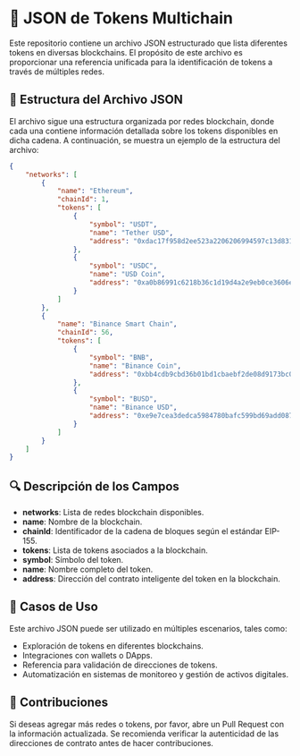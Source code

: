 # 📜 JSON de Tokens Multichain

Este repositorio contiene un archivo JSON estructurado que lista diferentes tokens en diversas blockchains. El propósito de este archivo es proporcionar una referencia unificada para la identificación de tokens a través de múltiples redes.

## 📌 Estructura del Archivo JSON

El archivo sigue una estructura organizada por redes blockchain, donde cada una contiene información detallada sobre los tokens disponibles en dicha cadena. A continuación, se muestra un ejemplo de la estructura del archivo:

```json
{
    "networks": [
        {
            "name": "Ethereum",
            "chainId": 1,
            "tokens": [
                {
                    "symbol": "USDT",
                    "name": "Tether USD",
                    "address": "0xdac17f958d2ee523a2206206994597c13d831ec7"
                },
                {
                    "symbol": "USDC",
                    "name": "USD Coin",
                    "address": "0xa0b86991c6218b36c1d19d4a2e9eb0ce3606eb48"
                }
            ]
        },
        {
            "name": "Binance Smart Chain",
            "chainId": 56,
            "tokens": [
                {
                    "symbol": "BNB",
                    "name": "Binance Coin",
                    "address": "0xbb4cdb9cbd36b01bd1cbaebf2de08d9173bc095c"
                },
                {
                    "symbol": "BUSD",
                    "name": "Binance USD",
                    "address": "0xe9e7cea3dedca5984780bafc599bd69add087d56"
                }
            ]
        }
    ]
}
```

## 🔍 Descripción de los Campos

- **networks**: Lista de redes blockchain disponibles.
- **name**: Nombre de la blockchain.
- **chainId**: Identificador de la cadena de bloques según el estándar EIP-155.
- **tokens**: Lista de tokens asociados a la blockchain.
- **symbol**: Símbolo del token.
- **name**: Nombre completo del token.
- **address**: Dirección del contrato inteligente del token en la blockchain.

## 🚀 Casos de Uso

Este archivo JSON puede ser utilizado en múltiples escenarios, tales como:

- Exploración de tokens en diferentes blockchains.
- Integraciones con wallets o DApps.
- Referencia para validación de direcciones de tokens.
- Automatización en sistemas de monitoreo y gestión de activos digitales.

## 📌 Contribuciones

Si deseas agregar más redes o tokens, por favor, abre un Pull Request con la información actualizada. Se recomienda verificar la autenticidad de las direcciones de contrato antes de hacer contribuciones.
